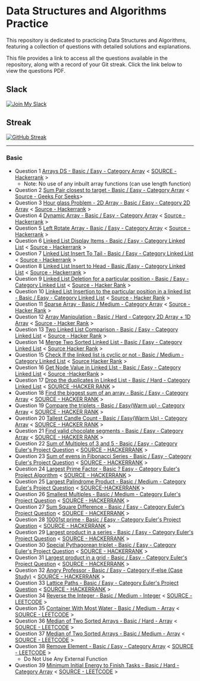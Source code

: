 # Data Structures and Algorithms Practice

This repository is dedicated to practicing Data Structures and Algorithms, featuring a collection of questions with detailed solutions and explanations.

This file provides a link to access all the questions available in the repository, along with a record of your Git streak. Click the link below to view the questions PDF.

## Slack 
[![Join My Slack](https://img.shields.io/badge/Join%20My%20Community%20On-Slack-blue?logo=slack)](https://join.slack.com/t/datastructure-6rz3152/shared_invite/zt-2zoz0j9ed-uY_lMtT0x7DdzGrOgXXEBQ)


## Streak

[![GitHub Streak](https://github-readme-streak-stats-mocha-sigma.vercel.app?user=Shahiakhilesh1304&theme=nightfox)](https://git.io/streak-stats)

 ___
### Basic
- Question 1 [Arrays DS - Basic / Easy - Category Array](Questions/Question1/arrays-ds.pdf) < [SOURCE - Hackerrank](https://www.hackerrank.com/challenges/arrays-ds/problem?isFullScreen=false) >
    - Note: No use of any inbuilt array functions (can use length function)
- Question 2 [Sum Pair closest to target - Basic / Easy - Category Array](Questions/Question2/SumPairclosesttotarget.pdf) < [Source - Geeks For Seeks](https://www.geeksforgeeks.org/)>
- Question 3 [Hour glass Problem - 2D Array - Basic / Easy - Category 2D Array](Questions/Question3/HourGlass2DArray.pdf) < [Source - Hackerrank](https://www.hackerrank.com/challenges/2d-array/problem) >
- Question 4 [Dynamic Array - Basic / Easy - Category Array](Questions/Question4/dynamic-array-English.pdf) < [Source - Hackerrank](https://www.hackerrank.com/challenges/dynamic-array/problem) >
- Question 5 [Left Rotate Array - Basic / Easy - Category Array](Questions/Question5/array-left-rotation-English.pdf) < [Source - Hackerrank](https://www.hackerrank.com/challenges/array-left-rotation/problem) >
- Question 6 [Linked List Display Items - Basic / Easy - Category Linked List](Question/Question6/print-the-elements-of-a-linked-list-English.pdf) < [Source - Hackerrank](https://www.hackerrank.com/challenges/print-the-elements-of-a-linked-list/problem) >
- Question 7 [Linked List Insert To Tail - Basic / Easy - Category Linked List](Question/Question7/print-the-elements-of-a-linked-list-English.pdf) < [Source - Hackerrank](https://www.hackerrank.com/challenges/insert-a-node-at-the-tail-of-a-linked-list/problem) >
- Question 8 [Linked List Insert to Head - Basic /Easy - Category Linked List](Questions/Question8/insert-a-node-at-the-head-of-a-linked-list-English.pdf) < [Source - Hackerrank](https://www.hackerrank.com/challenges/insert-a-node-at-the-head-of-a-linked-list/problem) >
- Question 9 [Linked List Deletion for a particular position - Basic / Easy - Category Linked List](Questions/Question9/delete-a-node-from-a-linked-list-English.pdf) < [Source - Hacker Rank](https://www.hackerrank.com/challenges/delete-a-node-from-a-linked-list/problem?isFullScreen=true) >
- Question 10 [Linked List Insertion to the particular position in a linked list - Basic / Easy - Category Linked List](Questions/Question10/insert-a-node-at-a-specific-position-in-a-linked-list-English.pdf) < [Source - Hacker Rank](https://www.hackerrank.com/challenges/insert-a-node-at-a-specific-position-in-a-linked-list/problem?isFullScreen=true) >
- Question 11 [Sparse Array - Basic / Medium - Category Array](Questions/Question11/sparse-arrays-English.pdf) < [Source - Hacker Rank](https://www.hackerrank.com/challenges/sparse-arrays/problem) >
- Question 12 [Array Manipulation - Basic / Hard - Category 2D Array + 1D Array](Questions/Question12/crush-English.pdf) < [Source - Hacker Rank](https://www.hackerrank.com/challenges/crush/problem) >
- Question 13 [Two Linked List Comparison - Basic / Easy - Category Linked List](Questions/Question13/compare-two-linked-lists-English.pdf) < [Source - Hacker Rank](https://www.hackerrank.com/challenges/compare-two-linked-lists/problem) >
- Question 14 [Merge Two Sorted Linked List - Basic / Easy - Category Linked List](Questions/Question14/merge-two-sorted-linked-lists-English.pdf) < [Source Hacker Rank](https://www.hackerrank.com/challenges/merge-two-sorted-linked-lists/problem) >
- Question 15 [Check If the linked list is cyclic or not - Basic / Medium  - Category Linked List](Questions/Question15/detect-whether-a-linked-list-contains-a-cycle-English.pdf) < [Source Hacker Rank](https://www.hackerrank.com/challenges/detect-whether-a-linked-list-contains-a-cycle/problem) >
- Question 16 [Get Node Value in Linked LIst - Basic / Easy - Category Linked List](Questions/Question16/get-the-value-of-the-node-at-a-specific-position-from-the-tail-English.pdf) < [Source -HackerRank](https://www.hackerrank.com/challenges/get-the-value-of-the-node-at-a-specific-position-from-the-tail/problem) >
- Question 17 [Drop the duplicates in Linked List - Basic / Hard - Category Linked List](Questions/Question17/delete-duplicate-value-nodes-from-a-sorted-linked-list-English.pdf) < [SOURCE -HACKER RANK](https://www.hackerrank.com/challenges/delete-duplicate-value-nodes-from-a-sorted-linked-list/problem?isFullScreen=true) >
- Question 18 [Find the biggest sum of an array - Basic / Easy - Category Array](Question/Question1/a-very-big-sum-English.pdf) < [SOURCE - HACKER RANK](https://www.hackerrank.com/challenges/a-very-big-sum/problem) >
- Question 19 [Compare the triplets - Basic / Easy(Warm up) - Category Array](Questions/Question19/compare-the-triplets-English.pdf) < [SOURCE - HACKER RANK](https://www.hackerrank.com/domains/algorithms?filters%5Bsubdomains%5D%5B%5D=warmup) >
- Question 20 [Tallest Candle Count - Basic / Easy(Warm Up) - Category Array](Questions/Question20/birthday-cake-candles-English.pdf) < [SOURCE - HACKER RANK](https://www.hackerrank.com/challenges/birthday-cake-candles/problem?isFullScreen=true) >
- Question 21 [Find valid chocolate segments - Basic / Easy - Category Array](Questions/Question21/the-birthday-bar-English.pdf) < [SOURCE - HACKER RANK](https://www.hackerrank.com/challenges/the-birthday-bar/problem) >
- Question 22 [Sum of Multiples of 3 and 5 - Basic / Easy - Category Euler's Project Question](Questions/Question22/euler001-English.pdf) < [SOURCE - HACKERRANK](https://www.hackerrank.com/contests/projecteuler/challenges/euler001/problem?isFullScreen=true) >
- Question 23 [Sum of evens in Fibonacci Series - Basic / Easy - Category Euler's Project Question](Questions/Question23/euler002-English.pdf) < [SOURCE - HACKERRANK](https://www.hackerrank.com/contests/projecteuler/challenges/euler002?isFullScreen=true) >
- Question 24 [Largest Prime Factor - Basic ? Easy - Category Euler's Project Algorithm](Questions\Question24\euler003-English.pdf) < [SOURCE - HACKERRANK](https://www.hackerrank.com/contests/projecteuler/challenges/euler003/problem) >
- Question 25 [Largest Palindrome Product - Basic / Medium - Category Euler's Project Question](Questions/Question25/euler004-English.pdf) < [SOURCE-HACKERRANK](https://www.hackerrank.com/contests/projecteuler/challenges/euler004/submissions/code/1387982229) >
- Question 26 [Smallest Multiples - Basic / Medium - Category Euler's Project Question](Questions/Question26/euler005-English.pdf) < [SOURCE - HACKERRANK](https://www.hackerrank.com/contests/projecteuler/challenges/euler005/problem) >
- Question 27 [Sum Square Difference - Basic / Easy - Category Euler's Project Question](Questions/Question27/euler006-English.pdf) < [SOURCE - HACKERRANK](https://www.hackerrank.com/contests/projecteuler/challenges/euler006/problem?isFullScreen=true) >
- Question 28 [10001st prime - Basic / Easy - Category Euler's Project Question](Questions/Question28/euler007-English.pdf) < [SOURCE - HACKERRANK](https://www.hackerrank.com/contests/projecteuler/challenges/euler007/problem) > 
- Question 29 [Largest product in a series - Basic / Easy - Category Euler's Project Question](Questions/Question29/euler008-English.pdf) < [SOURCE - HACKERRANK](https://www.hackerrank.com/contests/projecteuler/challenges/euler008/problem) >
- Question 30 [Special Pythagorean triplet - Basic / Easy - Category Euler's Project Question](Questions/Question30/euler009-English.pdf) < [SOURCE - HACKERRANK](https://www.hackerrank.com/contests/projecteuler/challenges/euler009/problem) >
- Question 31 [Largest product in a grid - Basic / Easy - Category Euler's Project Question](Questions/Question31/euler011-English.pdf) < [SOURCE - HACKERRANK](https://www.hackerrank.com/contests/projecteuler/challenges/euler011/problem) >
- Question 32 [Angry Professor - Basic / Easy - Category if-else (Case Study)](Questions/Question32/angry-professor-English.pdf) < [SOURCE - HACKERRANK](https://www.hackerrank.com/challenges/angry-professor/problem) >
- Question 33 [Lattice Paths - Basic / Easy - Category Euler's Project Question](Questions/Question33/euler015-English.pdf) < [SOURCE - HACKERRANK](https://www.hackerrank.com/contests/projecteuler/challenges/euler015/problem) >
- Question 34 [Reverse the Integer - Basic / Medium - Integer](Questions/Question34/ReverseInteger.pdf) < [SOURCE - LEETCODE](https://leetcode.com/problems/reverse-integer/description/?source=submission-noac) >
- Question 35 [Container With Most Water - Basic / Medium - Array](Questions/Question35/Container_With_Most_Water.pdf) < [SOURCE - LEETCODE](https://leetcode.com/problems/container-with-most-water/description/) >
- Question 36 [Median of Two Sorted Arrays - Basic / Hard - Array](Questions/Question36/MedianofTwoSortedArrays.pdf) < [SOURCE - LEETCODE](https://leetcode.com/problems/median-of-two-sorted-arrays/description/) >
- Question 37 [Median of Two Sorted Arrays - Basic / Medium - Array](Questions/Question37/3Sum.pdf) < [SOURCE - LEETCODE](https://leetcode.com/problems/3sum/) >
- Question 38 [Remove Element - Basic / Easy - Category Array](Questions/Question38/removeelement.pdf) < [SOURCE - LEETCODE](https://leetcode.com/problems/remove-element/) >
    - Do Not Use Any External Function
- Question 39 [Minimum Initial Energy to Finish Tasks - Basic / Hard - Category Array](Questions\Question39\minimunInitialEnergy.pdf) < [SOURCE - LEETCODE](https://leetcode.com/problems/minimum-initial-energy-to-finish-tasks/description/) >